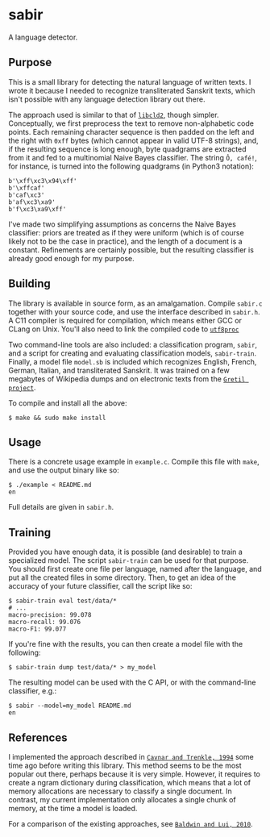 # sabir

A language detector.

## Purpose

This is a small library for detecting the natural language of written texts. I
wrote it because I needed to recognize transliterated Sanskrit texts, which
isn't possible with any language detection library out there.

The approach used is similar to that of
[`libcld2`](https://github.com/CLD2Owners/cld2), though simpler. Conceptually,
we first preprocess the text to remove non-alphabetic code points. Each
remaining character sequence is then padded on the left and the right with
`0xff` bytes (which cannot appear in valid UTF-8 strings), and, if the resulting
sequence is long enough, byte quadgrams are extracted from it and fed to a
multinomial Naive Bayes classifier. The string `Ô, café!`, for instance, is
turned into the following quadgrams (in Python3 notation):

    b'\xff\xc3\x94\xff'
    b'\xffcaf'
    b'caf\xc3'
    b'af\xc3\xa9'
    b'f\xc3\xa9\xff'

I've made two simplifying assumptions as concerns the Naive Bayes classifier:
priors are treated as if they were uniform (which is of course likely not to be
the case in practice), and the length of a document is a constant. Refinements
are certainly possible, but the resulting classifier is already good enough for
my purpose.

## Building

The library is available in source form, as an amalgamation. Compile `sabir.c`
together with your source code, and use the interface described in `sabir.h`. A
C11 compiler is required for compilation, which means either GCC or CLang on
Unix. You'll also need to link the compiled code to
[`utf8proc`](https://github.com/JuliaLang/utf8proc)

Two command-line tools are also included: a classification program, `sabir`, and
a script for creating and evaluating classification models, `sabir-train`.
Finally, a model file `model.sb` is included which recognizes English, French,
German, Italian, and transliterated Sanskrit. It was trained on a few megabytes
of Wikipedia dumps and on electronic texts from the [`Gretil
project`](http://gretil.sub.uni-goettingen.de/).

To compile and install all the above:

    $ make && sudo make install


## Usage

There is a concrete usage example in `example.c`. Compile this file with `make`,
and use the output binary like so:

    $ ./example < README.md
    en

Full details are given in `sabir.h`.

## Training

Provided you have enough data, it is possible (and desirable) to train a
specialized model. The script `sabir-train` can be used for that purpose. You
should first create one file per language, named after the language, and put all
the created files in some directory. Then, to get an idea of the accuracy of
your future classifier, call the script like so:

    $ sabir-train eval test/data/*
    # ...
    macro-precision: 99.078
    macro-recall: 99.076
    macro-F1: 99.077

If you're fine with the results, you can then create a model file with the
following:

    $ sabir-train dump test/data/* > my_model

The resulting model can be used with the C API, or with the command-line
classifier, e.g.:

    $ sabir --model=my_model README.md
    en

## References

I implemented the approach described in [`Cavnar and Trenkle,
1994`](http://citeseerx.ist.psu.edu/viewdoc/download?doi=10.1.1.53.9367&rep=rep1&type=pdf)
some time ago before writing this library. This method seems to be the most
popular out there, perhaps because it is very simple. However, it requires to
create a ngram dictionary during classification, which means that a lot of
memory allocations are necessary to classify a single document. In contrast, my
current implementation only allocates a single chunk of memory, at the time a
model is loaded.

For a comparison of the existing approaches, see [`Baldwin and Lui,
2010`](http://www.aclweb.org/anthology/N10-1027).
